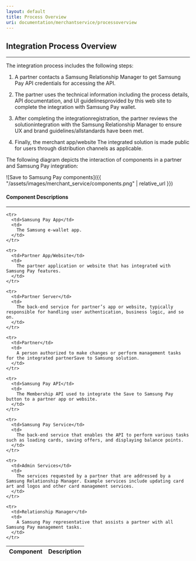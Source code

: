 ```yaml
---
layout: default
title: Process Overview
uri: documentation/merchantservice/processoverview
---
```


## Integration Process Overview
---

The integration process includes the following steps:

  1. A partner contacts a Samsung Relationship Manager to get Samsung Pay API credentials for accessing the API.

  2. The partner uses the technical information including the process details, API documentation, and UI guidelinesprovided by this web site to complete the integration with Samsung Pay wallet.

  3. After completing the integrationregistration, the partner reviews the solutionintegration with the Samsung Relationship Manager to ensure UX and brand guidelines/allstandards have been met.

  4. Finally, the merchant app/website The integrated solution is made public for users through distribution channels as applicable.


The following diagram depicts the interaction of components in a partner and Samsung Pay integration:

![Save to Samsung Pay components]({{ "/assets/images/merchant_service/components.png" | relative_url }})


#### Component Descriptions
---
<table class="table is-bordered is-striped is-narrow components_desc">
  <thead>
    <tr>
      <th class="components_name">Component</th>
      <th>Description</th>
    </tr>
  </thead>
  <tbody>

    <tr>
      <td>Samsung Pay App</td>
      <td>
        The Samsung e-wallet app.
      </td>
    </tr>

    <tr>
      <td>Partner App/Website</td>
      <td>
        The partner application or website that has integrated with Samsung Pay features.
      </td>
    </tr>

    <tr>
      <td>Partner Server</td>
      <td>
        The back-end service for partner’s app or website, typically responsible for handling user authentication, business logic, and so on.
      </td>
    </tr>

    <tr>
      <td>Partner</td>
      <td>
        A person authorized to make changes or perform management tasks for the integrated partnerSave to Samsung solution.
      </td>
    </tr>

    <tr>
      <td>Samsung Pay API</td>
      <td>
        The Membership API used to integrate the Save to Samsung Pay button to a partner app or website.
      </td>
    </tr>

    <tr>
      <td>Samsung Pay Service</td>
      <td>
        The back-end service that enables the API to perform various tasks such as loading cards, saving offers, and displaying balance points.
      </td>
    </tr>

    <tr>
      <td>Admin Services</td>
      <td>
        The services requested by a partner that are addressed by a Samsung Relationship Manager. Example services include updating card art and logos and other card management services.
      </td>
    </tr>

    <tr>
      <td>Relationship Manager</td>
      <td>
        A Samsung Pay representative that assists a partner with all Samsung Pay management tasks.
      </td>
    </tr>

  </tbody>
</table>
